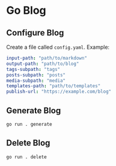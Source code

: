 # Go Blog

## Configure Blog

Create a file called `config.yaml`. Example:

```yaml
input-path: "path/to/markdown"
output-path: "path/to/blog"
tags-subpath: "tags"
posts-subpath: "posts"
media-subpath: "media"
templates-path: "path/to/templates"
publish-url: "https://example.com/blog"
```

## Generate Blog

```bash
go run . generate
```

## Delete Blog

```bash
go run . delete
```
